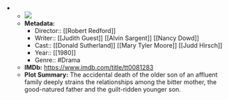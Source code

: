 - 
    - ![](https://m.media-amazon.com/images/M/MV5BNWU3MDFkYWQtMWQ5YS00YTcwLThmNDItODY4OWE2ZTdhZmIwXkEyXkFqcGdeQXVyMjUzOTY1NTc@._V1_SX300.jpg)  
    - **Metadata:**
        - Director:: [[Robert Redford]]
        - Writer:: [[Judith Guest]] [[Alvin Sargent]] [[Nancy Dowd]]
        - Cast:: [[Donald Sutherland]] [[Mary Tyler Moore]] [[Judd Hirsch]]
        - Year:: [[1980]]
        - Genre:: #Drama
    - **IMDb:** https://www.imdb.com/title/tt0081283
    - **Plot Summary:** The accidental death of the older son of an affluent family deeply strains the relationships among the bitter mother, the good-natured father and the guilt-ridden younger son.
